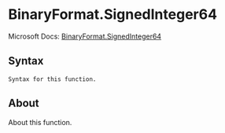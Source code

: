 # BinaryFormat.SignedInteger64

Microsoft Docs: [BinaryFormat.SignedInteger64](https://docs.microsoft.com/en-us/powerquery-m/binaryformat-signedinteger64)

## Syntax

```
Syntax for this function.
```

## About

About this function.

